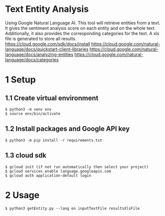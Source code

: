 # Text Entity Analysis

Using Google Natural Language AI. 
This tool will retrieve entities from a text.
It gives the sentiment analysis score on each entity and on the whole text.
Additionally, it also provides the corresponding categories for the text.
A xls file is generated to store all results.
https://cloud.google.com/sdk/docs/install
https://cloud.google.com/natural-language/docs/quickstart-client-libraries
https://cloud.google.com/natural-language/docs/analyzing-entities
https://cloud.google.com/natural-language/docs/categories

# 1 Setup

## 1.1 Create virtual environment

```shell
$ python3 -m venv env
$ source env/bin/activate

```

## 1.2 Install packages and Google API key

```shell
$ python3 -m pip install -r requirements.txt

```

## 1.3 cloud sdk

```shell
$ gcloud init (if not run automatically then select your project)
$ gcloud services enable language.googleapis.com
$ gcloud auth application-default login

```


# 2 Usage

```shell
$ python3 getEntity.py --lang en inputTextFile resultsXlsFile

```
